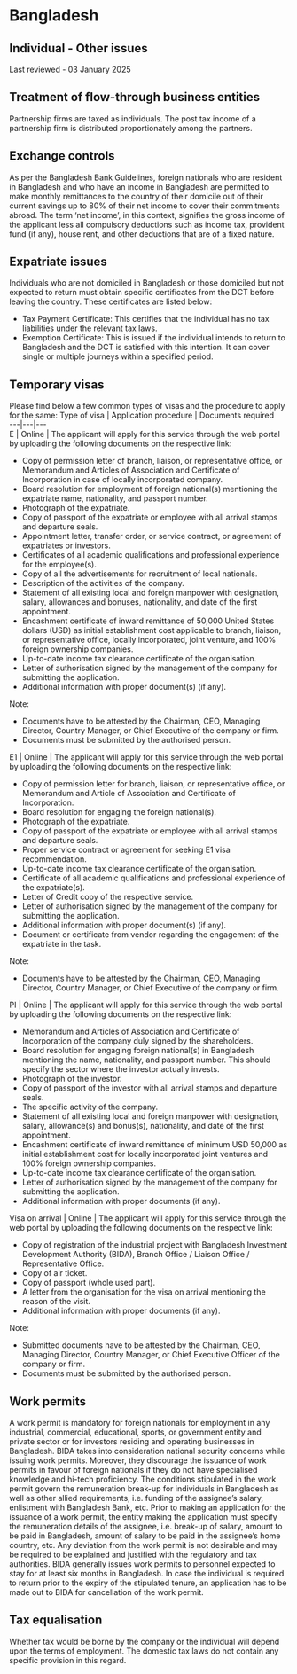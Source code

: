 # Bangladesh
## Individual - Other issues
Last reviewed - 03 January 2025
## Treatment of flow-through business entities
Partnership firms are taxed as individuals. The post tax income of a partnership firm is distributed proportionately among the partners.
## Exchange controls
As per the Bangladesh Bank Guidelines, foreign nationals who are resident in Bangladesh and who have an income in Bangladesh are permitted to make monthly remittances to the country of their domicile out of their current savings up to 80% of their net income to cover their commitments abroad. The term ‘net income’, in this context, signifies the gross income of the applicant less all compulsory deductions such as income tax, provident fund (if any), house rent, and other deductions that are of a fixed nature.
## Expatriate issues
Individuals who are not domiciled in Bangladesh or those domiciled but not expected to return must obtain specific certificates from the DCT before leaving the country. These certificates are listed below:
  * Tax Payment Certificate: This certifies that the individual has no tax liabilities under the relevant tax laws.
  * Exemption Certificate: This is issued if the individual intends to return to Bangladesh and the DCT is satisfied with this intention. It can cover single or multiple journeys within a specified period.


## Temporary visas
Please find below a few common types of visas and the procedure to apply for the same:
Type of visa | Application procedure | Documents required  
---|---|---  
E | Online | The applicant will apply for this service through the web portal by uploading the following documents on the respective link: 
  * Copy of permission letter of branch, liaison, or representative office, or Memorandum and Articles of Association and Certificate of Incorporation in case of locally incorporated company.
  * Board resolution for employment of foreign national(s) mentioning the expatriate name, nationality, and passport number.
  * Photograph of the expatriate.
  * Copy of passport of the expatriate or employee with all arrival stamps and departure seals.
  * Appointment letter, transfer order, or service contract, or agreement of expatriates or investors.
  * Certificates of all academic qualifications and professional experience for the employee(s).
  * Copy of all the advertisements for recruitment of local nationals.
  * Description of the activities of the company.
  * Statement of all existing local and foreign manpower with designation, salary, allowances and bonuses, nationality, and date of the first appointment.
  * Encashment certificate of inward remittance of 50,000 United States dollars (USD) as initial establishment cost applicable to branch, liaison, or representative office, locally incorporated, joint venture, and 100% foreign ownership companies.
  * Up-to-date income tax clearance certificate of the organisation.
  * Letter of authorisation signed by the management of the company for submitting the application.
  * Additional information with proper document(s) (if any).

Note:
  * Documents have to be attested by the Chairman, CEO, Managing Director, Country Manager, or Chief Executive of the company or firm.
  * Documents must be submitted by the authorised person.

  
E1 | Online | The applicant will apply for this service through the web portal by uploading the following documents on the respective link: 
  * Copy of permission letter for branch, liaison, or representative office, or Memorandum and Article of Association and Certificate of Incorporation.
  * Board resolution for engaging the foreign national(s).
  * Photograph of the expatriate.
  * Copy of passport of the expatriate or employee with all arrival stamps and departure seals.
  * Proper service contract or agreement for seeking E1 visa recommendation.
  * Up-to-date income tax clearance certificate of the organisation.
  * Certificate of all academic qualifications and professional experience of the expatriate(s).
  * Letter of Credit copy of the respective service.
  * Letter of authorisation signed by the management of the company for submitting the application.
  * Additional information with proper document(s) (if any).
  * Document or certificate from vendor regarding the engagement of the expatriate in the task.

Note:
  * Documents have to be attested by the Chairman, CEO, Managing Director, Country Manager, or Chief Executive of the company or firm.

  
PI | Online | The applicant will apply for this service through the web portal by uploading the following documents on the respective link: 
  * Memorandum and Articles of Association and Certificate of Incorporation of the company duly signed by the shareholders.
  * Board resolution for engaging foreign national(s) in Bangladesh mentioning the name, nationality, and passport number. This should specify the sector where the investor actually invests.
  * Photograph of the investor.
  * Copy of passport of the investor with all arrival stamps and departure seals.
  * The specific activity of the company.
  * Statement of all existing local and foreign manpower with designation, salary, allowance(s) and bonus(s), nationality, and date of the first appointment.
  * Encashment certificate of inward remittance of minimum USD 50,000 as initial establishment cost for locally incorporated joint ventures and 100% foreign ownership companies.
  * Up-to-date income tax clearance certificate of the organisation.
  * Letter of authorisation signed by the management of the company for submitting the application.
  * Additional information with proper documents (if any).

  
Visa on arrival | Online | The applicant will apply for this service through the web portal by uploading the following documents on the respective link: 
  * Copy of registration of the industrial project with Bangladesh Investment Development Authority (BIDA), Branch Office / Liaison Office / Representative Office.
  * Copy of air ticket.
  * Copy of passport (whole used part).
  * A letter from the organisation for the visa on arrival mentioning the reason of the visit.
  * Additional information with proper documents (if any).

Note:
  * Submitted documents have to be attested by the Chairman, CEO, Managing Director, Country Manager, or Chief Executive Officer of the company or firm.
  * Documents must be submitted by the authorised person.

  
## Work permits
A work permit is mandatory for foreign nationals for employment in any industrial, commercial, educational, sports, or government entity and private sector or for investors residing and operating businesses in Bangladesh. BIDA takes into consideration national security concerns while issuing work permits. Moreover, they discourage the issuance of work permits in favour of foreign nationals if they do not have specialised knowledge and hi-tech proficiency. The conditions stipulated in the work permit govern the remuneration break-up for individuals in Bangladesh as well as other allied requirements, i.e. funding of the assignee’s salary, enlistment with Bangladesh Bank, etc. Prior to making an application for the issuance of a work permit, the entity making the application must specify the remuneration details of the assignee, i.e. break-up of salary, amount to be paid in Bangladesh, amount of salary to be paid in the assignee’s home country, etc. Any deviation from the work permit is not desirable and may be required to be explained and justified with the regulatory and tax authorities.
BIDA generally issues work permits to personnel expected to stay for at least six months in Bangladesh. In case the individual is required to return prior to the expiry of the stipulated tenure, an application has to be made out to BIDA for cancellation of the work permit.
## Tax equalisation
Whether tax would be borne by the company or the individual will depend upon the terms of employment. The domestic tax laws do not contain any specific provision in this regard.
